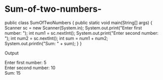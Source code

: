 # Sum-of-two-numbers-
public class SumOfTwoNumbers {
    public static void main(String[] args) {
        Scanner sc = new Scanner(System.in);
        System.out.print("Enter first number: ");
        int num1 = sc.nextInt();
        System.out.print("Enter second number: ");
        int num2 = sc.nextInt();
        int sum = num1 + num2;
        System.out.println("Sum: " + sum);
    }
}

Output

Enter first number: 5  
Enter second number: 10  
Sum: 15
